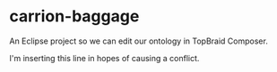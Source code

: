 # carrion-baggage

An Eclipse project so we can edit our ontology in TopBraid Composer.

I'm inserting this line in hopes of causing a conflict.
